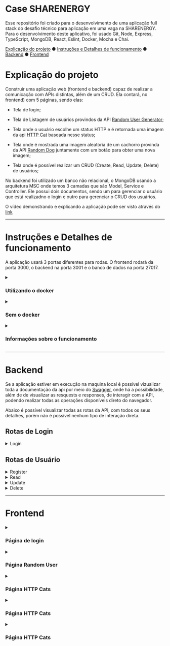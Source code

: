 # Case SHARENERGY

Esse repositório foi criado para o desenvolvimento de uma aplicação full stack do desafio técnico para aplicação em uma vaga na SHARENERGY. Para o desenvolvimento deste aplicativo, foi usado Git, Node, Express, TypeScript, MongoDB, React, Eslint, Docker, Mocha e Chai.

[Explicação do projeto](#explica%C3%A7%C3%A3o-do-projeto) ●
[Instruções e Detalhes de funcionamento](#instruções-e-detalhes-de-funcionamento) ●
[Backend](#backend) ●
[Frontend](#frontend)

# Explicação do projeto

Construir uma aplicação web (frontend e backend) capaz de realizar a comunicação com APIs distintas, além de um CRUD. Ela contará, no frontend) com 5 páginas, sendo elas:

- Tela de login;

- Tela de Listagem de usuários provindos da API [Random User Generator](https://randomuser.me/);

- Tela onde o usuário escolhe um status HTTP e é retornada uma imagem da api [HTTP Cat](https://http.cat/) baseada nesse status;

- Tela onde é mostrada uma imagem aleatória de um cachorro provinda da API [Random Dog](https://random.dog/) juntamente com um botão para obter uma nova imagem;

- Tela onde é possível realizar um CRUD (Create, Read, Update, Delete) de usuários; 

No backend foi utilizado um banco não relacional, o MongoDB usando a arquitetura MSC onde temos 3 camadas que são Model, Service e Controller. Ele possui dois documentos, sendo um para gerenciar o usuário que está realizadno o login e outro para gerenciar o CRUD dos usuários.

O vídeo demonstrando e explicando a aplicação pode ser visto através do [link](https://youtu.be/X-PUiwQGTKM)

---

# Instruções e Detalhes de funcionamento

A aplicação usará 3 portas diferentes para rodas. O frontend rodará da porta 3000, o backend na porta 3001 e o banco de dados na porta 27017.

<details>
  <summary> <h3> Utilizando o docker </h3> </summary>

É recomendável a utilização do docker para rodar a aplicação na máquina local. 

Para começar, clone o repositório:

```
git clone  git@github.com:leonanfecosta/case-sharenergy.git
```

Entre no diretório da aplicação

```
cd desafio-sharenergy-2023-01
```

Entre na pasta do backend e faça as instalções das dependências
```
cd backend && npm install
```

Volte para raiz do projeto
```
cd ..
```

Entre na pasta do frontend e faça as instalações das dependências
```
cd frontend && npm install
```

Volte para a raiz do projeto

```
cd ..
```

Execute o docker-compose 

```
docker-compose up -d
```

Após a montagem dos container a aplicação já estará rodando nas portas indicadas acima.
 </details>

<details>
  <summary> <h3> Sem o docker </h3> </summary>

Para rodar a aplicação sem a utilização do docker, é necessário  ter instalado o Node e o mongoDB na maquina local. 

Para começar, clone o repositório:

```
git clone  git@github.com:leonanfecosta/desafio-sharenergy-2023-01.git
```

Entre no diretório da aplicação

```
cd desafio-sharenergy-2023-01
```

Entre na pasta do backend e instale as dependências e inicie a execução

```
cd backend && npm install && npm run dev
```

Volte para a raiz do projeto

```
cd ..
```

Entre na pasta do frontend e instale as dependências e incie a execução

```
cd frontend && npm install && npm start
```

Após realizar esses passos a aplicação já estará disponível nas portas indicadas.

 </details>
 
 <details>
  <summary> <h3> Informações sobre o funcionamento </h3> </summary>
Ao iniciar o serviço do backend, o script `migrate-mongo up` é executado, criando o usuário `desafiosharenergy` no banco de dados da aplicação. Este comando é importante pois é com esse usuário que será feito o login na aplicação pelo frontend. 

Ao utilizar a aplicação via docker, todo o processo é feito automaticamente não sendo necessário a realização de nenhum passo adicional do descrito acima. Porém, se estiver rodando a aplicação sem o uso do docker, é preciso modificar o arquivo `migrate-mongo-config` e substituir a url do mongodb.
 </details>

---

# Backend

Se a aplicação estiver em execução na maquina local é possível vizualizar toda a documentação da api por meio do [Swagger](http://localhost:3001/api-docs/), onde há a possibilidade, além de de visualizar as resquests e responses, de interagir com a API, podendo realizar todas as operações disponíveis direto do navegador.

Abaixo é possível visualizar todas as rotas da API, com todos os seus detalhes, porém não é possível nenhum tipo de interação direta.

## Rotas de Login

<details>
  <summary > Login </summary>

| Método | Funcionalidade                                                                                        | URL                         |
| ------ | ----------------------------------------------------------------------------------------------------- | --------------------------- |
| `POST` | Verificar de o usuário existe no documento de Login do banco de dados, autorizando o login se existir | http://localhost:3001/login |

Nessa requisição POST é necessário informar o seguinte JSON:

```json
"username": "Nome do Usuário",
"password": "senha_secreta", // a senha deve ter no mínimo 6 caracteres
```

Essa requisição POST tem a seguinte resposta: 

```json
{
"username": "Nome do Usuário",
"password": "92305f21d8281ac002904977d84c0b2a", // senha hasheada
"token": "eyJhbGciOiJIUzI1NiIsInR5cCI6IkpXVCJ9.eyJ1c2VybmFtZSI6ImRlc2FmaW9zaGFyZW5lcmd5IiwicGFzc3dvcmQiOiI5MjMwNWYyMWQ4MjgxYWMwMDI5MDQ5NzdkODRjMGIyYSIsImlhdCI6MTY3MzAzNDYyMywiZXhwIjoxNjczNjM5NDIzfQ.oBgKNbHmZLq_0KxLR1wlcgwv7n6Lp-0zEz4tMVsQMQM" // token JWT gerado
}
```

</details>

## Rotas de Usuário

<details>
  <summary > Register </summary>

| Método | Funcionalidade                              | URL                         |
| ------ | ------------------------------------------- | --------------------------- |
| `POST` | Cadastrar um novo usuário no banco de dados | http://localhost:3001/users |

Nessa requisição POST é necessário informar o seguinte JSON:

```json
{
  "name": "Nome do Usuário", // nome com no minimo 3 caracteres
  "email": "email@teste.com", // email do usuário tem que ser válido
  "phone": "(11) 99999-9999", // numero deve seguir esse formato
  "address": "Rua Benjamin Constant", // endereço com no minimo 5 caracteres
  "cpf": "xxx.xxx.xxx-xx" // cpf do usuário deve seguir esse formato
}
```

Essa requisição POST tem a seguinte resposta: 

```json
{
  "name": "Nome do Usuário",
  "email": "email@teste.com",
  "phone": "(11) 99999-9999",
  "address": "Rua Benjamin Constant", 
  "cpf": "xxx.xxx.xxx-xx",
  "_id": "63b880fdace804fed28065a2" // id gerado pelo MongoDB
}
```

</details>

<details>
  <summary > Read </summary>

| Método | Funcionalidade                                                              | URL                         |
| ------ | --------------------------------------------------------------------------- | --------------------------- |
| `GET`  | Recuperar as informações de todos os usuários cadastrados no banco de dados | http://localhost:3001/users |

Nessa requisição GET é retornada as seguintes informações

```json
[
  {
    "name": "Nome do Usuário",
    "email": "email@teste.com",
    "phone": "(11) 99999-9999",
    "address": "Rua Benjamin Constant", 
    "cpf": "xxx.xxx.xxx-xx",
    "_id": "63b880fdace804fed28065a2" // id gerado pelo MongoDB
  }
]
```

</details>

<details>
  <summary > Update </summary>

| Método | Funcionalidade                              | URL                             |
| ------ | ------------------------------------------- | ------------------------------- |
| `PUT`  | Atualiza os campos de um usuário específico | http://localhost:3001/users/:id |

Nessa requisição PUT é necessário informar o seguinte JSON além de passar o `_id` do usuário a ser alterado por meio da url:

```json
{
  "name": "Nome do Usuário", // nome com no minimo 3 caracteres
  "email": "email@teste.com", // email do usuário tem que ser válido
  "phone": "(11) 99999-9999", // numero deve seguir esse formato
  "address": "Rua Benjamin Constant", // endereço com no minimo 5 caracteres
  "cpf": "xxx.xxx.xxx-xx" // cpf do usuário deve seguir esse formato
}
```

Essa requisição PUT vai retornar os mesmos campos com as informações atualizadas, da seguinte forma:

```json
{
  "name": "Nome do Usuário", //campos com as informações atualizadas
  "email": "email@teste.com", //campos com as informações atualizadas
  "phone": "(11) 99999-9999", //campos com as informações atualizadas
  "address": "Rua Benjamin Constant", //campos com as informações atualizadas
  "cpf": "xxx.xxx.xxx-xx", //campos com as informações atualizadas
  "_id": "63b880fdace804fed28065a2"
}
```

</details>

<details>
  <summary > Delete </summary>

| Método   | Funcionalidade              | URL                             |
| -------- | --------------------------- | ------------------------------- |
| `Delete` | Apaga um usuário específico | http://localhost:3001/users/:id |

Nesta requisição é preciso passar o `_id` do usuário via parametro de URL. A reposta dessa requisição será as informações do usuário deletado:

```json
{
"name": "Nome do Usuário",
"email": "email@teste.com",
"phone": "(11) 99999-9999",
"address": "Rua Benjamin Constant", 
"cpf": "xxx.xxx.xxx-xx",
"_id": "63b880fdace804fed28065a2"
}
```

</details>

---

# Frontend
<details>
  <summary> <h3> Página de login </h3> </summary>
	
<p>O usuário é capaz de se autenticar utilizando o username desafiosharenergy e password sh@r3n3rgy, também, háa possibilidade do usuário utilizar o remember me para realizar logins automáticos, sem a necessidade de digitar username e password após o primeiro acesso</p>
	
<p align="center">
  <img src="https://github.com/leonanfecosta/desafio-sharenergy-2023-01/blob/leonan-fernandes-da-costa-tavares/frontend/images/Captura%20de%20tela%20de%202023-01-09%2012-31-36.png" alt="Desafio Sharenergy - Login"/>
</p>
	
</details>

<details>
  <summary> <h3> Página Random User </h3> </summary>
	
<p>Página principal que contem uma listagem de usuários gerada a partir da api Random User Generator, a lista contém a foto do usuário, nome completo, email, username e idade. Além disso, os requests são páginados e há uma search para buscar usuários por nome, email ou username</p>
	
<p align="center">
  <img src="https://github.com/leonanfecosta/desafio-sharenergy-2023-01/blob/leonan-fernandes-da-costa-tavares/frontend/images/Captura%20de%20tela%20de%202023-01-09%2012-32-25.png" alt="Desafio Sharenergy - Random User"/>
</p>
	
</details>

<details>
  <summary> <h3> Página HTTP Cats </h3> </summary>
	
<p>Usuário é capaz de selecionar um status code http qualquer, e, após a seleção, é retornada uma imagem da api HTTP Cat relacionada ao status escolhido, caso não exista tal imagem, é retornada uma imagem de not found</p>
	
<p align="center">
  <img src="https://github.com/leonanfecosta/desafio-sharenergy-2023-01/blob/leonan-fernandes-da-costa-tavares/frontend/images/Captura%20de%20tela%20de%202023-01-09%2012-32-31.png?raw=true" alt="Desafio Sharenergy - HTTP Cats"/>
</p>
	
</details>

<details>
  <summary> <h3> Página HTTP Cats </h3> </summary>
	
<p>Essa é uma página simples onde há um botão de refresh que, ao ser clicado, retorna uma imagem aleatória da api Random Dog;</p>
	
<p align="center">
  <img src="https://github.com/leonanfecosta/desafio-sharenergy-2023-01/blob/leonan-fernandes-da-costa-tavares/frontend/images/Captura%20de%20tela%20de%202023-01-09%2012-32-41.png?raw=true" alt="Desafio Sharenergy - Random Dog"/>
</p>
	
</details>

<details>
  <summary> <h3> Página HTTP Cats </h3> </summary>
	
<p>Página onde há uma lista de clientes, através da qual o usuário é capaz de cadastrar novos clientes, visualizar informações de um cliente específico, atualizar um cliente e deletar clientes. O cadastro possui nome, email, telefone, endereço e cpf.</p>
	
<p align="center">
  <img src="https://github.com/leonanfecosta/desafio-sharenergy-2023-01/blob/leonan-fernandes-da-costa-tavares/frontend/images/Captura%20de%20tela%20de%202023-01-09%2012-43-40.png?raw=true" alt="Desafio Sharenergy - Users"/>
</p>
	
</details>
